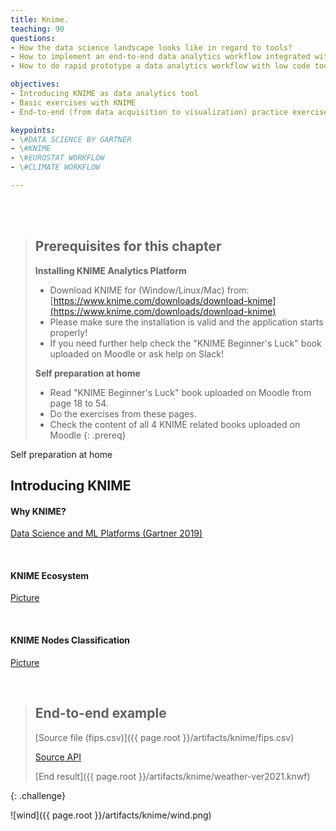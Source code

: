 ```yaml
---
title: Knime.
teaching: 90
questions:
- How the data science landscape looks like in regard to tools?
- How to implement an end-to-end data analytics workflow integrated with multiple sources?
- How to do rapid prototype a data analytics workflow with low code tools, opposed to using a programing language (R,Python etc)?

objectives:
- Introducing KNIME as data analytics tool
- Basic exercises with KNIME
- End-to-end (from data acquisition to visualization) practice exercise

keypoints:
- \#DATA SCIENCE BY GARTNER
- \#KNIME 
- \#EUROSTAT WORKFLOW
- \#CLIMATE WORKFLOW

---
```





<br/><br/>


> ## Prerequisites for this chapter
>**Installing KNIME Analytics Platform**  
>* Download KNIME for (Window/Linux/Mac) from: [https://www.knime.com/downloads/download-knime](https://www.knime.com/downloads/download-knime)
>* Please make sure the installation is valid and the application starts properly!
>* If you need further help check the "KNIME Beginner's Luck" book uploaded on Moodle or ask help on Slack!
>
>**Self preparation at home**
>* Read "KNIME Beginner's Luck" book uploaded on Moodle from page 18 to 54. 
>* Do the exercises from these pages. 
>* Check the content of all 4 KNIME related books uploaded on Moodle
{: .prereq} 




Self preparation at home




## Introducing KNIME

#### Why KNIME? 
[Data Science and ML Platforms (Gartner 2019)](https://www.kdnuggets.com/2019/02/gartner-2019-mq-data-science-machine-learning-changes.html)
 

<br/>

#### KNIME Ecosystem
[Picture](https://github.com/salacika/DE2DSD/tree/main/knime/pictures/Picture3.png)

<br/>

#### KNIME Nodes Classification 
[Picture](https://github.com/salacika/DE2DSD/tree/main/knime/pictures/Picture2.png)


<br/>

>## End-to-end example
> [Source file (fips.csv)]({{ page.root }}/artifacts/knime/fips.csv)
>
> [Source API](https://www.ncdc.noaa.gov/cdo-web/webservices/v2)
>
> [End result]({{ page.root }}/artifacts/knime/weather-ver2021.knwf)
>
{: .challenge}

![wind]({{ page.root }}/artifacts/knime/wind.png)

<br/><br/>

